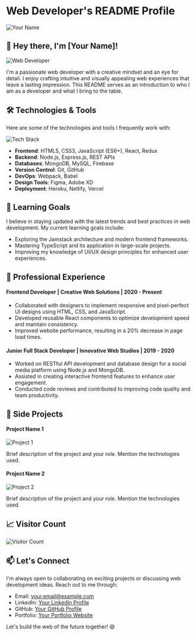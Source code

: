 # Web Developer's README Profile

![Your Name](https://your-image-url.com/your-image.png)

## 👋 Hey there, I'm [Your Name]!

![Web Developer](https://your-image-url.com/web-developer-image.png)

I'm a passionate web developer with a creative mindset and an eye for detail. I enjoy crafting intuitive and visually appealing web experiences that leave a lasting impression. This README serves as an introduction to who I am as a developer and what I bring to the table.

## 🛠️ Technologies & Tools

Here are some of the technologies and tools I frequently work with:

![Tech Stack](https://your-image-url.com/tech-stack.png)

- **Frontend**: HTML5, CSS3, JavaScript (ES6+), React, Redux
- **Backend**: Node.js, Express.js, REST APIs
- **Databases**: MongoDB, MySQL, Firebase
- **Version Control**: Git, GitHub
- **DevOps**: Webpack, Babel
- **Design Tools**: Figma, Adobe XD
- **Deployment**: Heroku, Netlify, Vercel

## 🌱 Learning Goals

I believe in staying updated with the latest trends and best practices in web development. My current learning goals include:

- Exploring the Jamstack architecture and modern frontend frameworks.
- Mastering TypeScript and its application in large-scale projects.
- Improving my knowledge of UI/UX design principles for enhanced user experiences.

## 💼 Professional Experience

#### Frontend Developer | Creative Web Solutions | 2020 - Present

- Collaborated with designers to implement responsive and pixel-perfect UI designs using HTML, CSS, and JavaScript.
- Developed reusable React components to optimize development speed and maintain consistency.
- Improved website performance, resulting in a 20% decrease in page load times.

#### Junior Full Stack Developer | Innovative Web Studios | 2019 - 2020

- Worked on RESTful API development and database design for a social media platform using Node.js and MongoDB.
- Assisted in creating interactive frontend features to enhance user engagement.
- Conducted code reviews and contributed to improving code quality and team productivity.

## 🌟 Side Projects

#### Project Name 1

![Project 1](https://your-image-url.com/project1.png)

Brief description of the project and your role. Mention the technologies used.

#### Project Name 2

![Project 2](https://your-image-url.com/project2.png)

Brief description of the project and your role. Mention the technologies used.

## 📈 Visitor Count

![Visitor Count](https://visitor-badge.glitch.me/badge?page_id=MukheshKumarV)


## 📫 Let's Connect

I'm always open to collaborating on exciting projects or discussing web development ideas. Reach out to me through:

- Email: your.email@example.com
- LinkedIn: [Your LinkedIn Profile](https://www.linkedin.com/in/your-linkedin-profile)
- GitHub: [Your GitHub Profile](https://github.com/your-github-username)
- Portfolio: [Your Portfolio Website](https://your-portfolio-website.com)

Let's build the web of the future together! 😄
